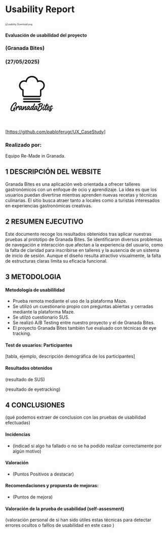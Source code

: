 # Usability Report



<img src="https://encrypted-tbn0.gstatic.com/images?q=tbn:ANd9GcRF017nhV-TFmNER2OM8UbXtdN6xwAKBYrv0i6onNfKu6Yn0BV0RK6aiOroeXl73LSY-B0&usqp=CAU" alt="usability Download png" style="zoom:50%;" />

#### Evaluación de usabilidad del proyecto 

### (Granada Bites)

### (27/05/2025)





![](https://github.com/pabloferugr/UX_CaseStudy/blob/master/P3/logo2.png)

[https://github.com/pabloferugr/UX_CaseStudy]




### Realizado por:

Equipo Re-Made in Granada.







## 1 DESCRIPCIÓN DEL WEBSITE

Granada Bites es una aplicación web orientada a ofrecer talleres gastronómicos con un enfoque de ocio y aprendizaje. La idea es que los usuarios puedan divertirse mientras aprenden nuevas recetas y técnicas culinarias. El sitio busca atraer tanto a locales como a turistas interesados en experiencias gastronómicas creativas.

 



## 2 RESUMEN EJECUTIVO



Este documento recoge los resultados obtenidos tras aplicar nuestras pruebas al prototipo de Granada Bites. Se identificaron diversos problemas de navegación e interacción que afectan a la experiencia del usuario, como la falta de claridad para inscribirse en talleres y la ausencia de un sistema de inicio de sesión. Aunque el diseño resulta atractivo visualmente, la falta de estructuras claras limita su eficacia funcional.








## 3 METODOLOGIA 

#### Metodología de usabililidad

- Prueba remota mediante el uso de la plataforma Maze.
- Se utilizó un cuestionario propio con preguntas abiertas y cerradas mediante la plataforma Maze.
- Se utilzó cuestionario SUS.
- Se realizó A/B Testing entre nuestro proyecto y el de Granada Bites.
- El proyecto Granada Bites también fue evaluado con técnicas de eye tracking.

 

#### Test de usuarios: Participantes

[tabla, ejemplo, descripción demográfica de los participantes]





#### Resultados obtenidos



(resultado de SUS)



(resultado de eyetracking)









## 4 CONCLUSIONES 



(qué podemos extraer de conclusion con las pruebas de usabilidad efectuadas)



#### Incidencias

* (indicad si algo ha fallado o no se ha podido realizar correctamente por algún motivo)



#### Valoración 

* (Puntos Positivos a destacar)



#### Recomendaciones y propuesta de mejoras: 

* (Puntos de mejora)







#### Valoración de la prueba de usabilidad (self-assesment)

(valoración personal de si han sido útiles estas técnicas para detectar errores ocultos o falllos de usabilidad en este caso )
